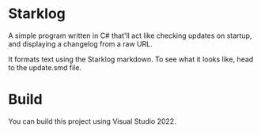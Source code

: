 # Starklog

A simple program written in C# that'll act like checking updates on startup, and displaying a changelog from a raw URL.

It formats text using the Starklog markdown. To see what it looks like, head to the update.smd file.
# Build
You can build this project using Visual Studio 2022.

